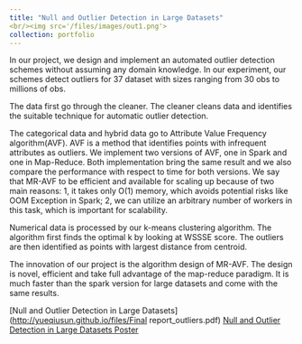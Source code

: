 ```yaml
---
title: "Null and Outlier Detection in Large Datasets"
<br/><img src='/files/images/out1.png'>
collection: portfolio
---
```



In our project, we design and implement an automated outlier detection schemes without assuming any domain knowledge. In our experiment, our schemes detect outliers for 37 dataset with sizes ranging from 30 obs to millions of obs. 

The data first go through the cleaner. The cleaner cleans data and identifies the suitable technique for automatic outlier detection. 

The categorical data and hybrid data go to Attribute Value Frequency algorithm(AVF). AVF is a method that identifies points with infrequent attributes as outliers. We implement two versions of AVF, one in Spark and  one in Map-Reduce. Both implementation bring the same result and we also compare the performance with respect to time for both versions. We say that MR-AVF to be efficient and available for scaling up because of two main reasons: 1, it takes only O(1) memory, which avoids potential risks like OOM Exception in Spark; 2, we can utilize an arbitrary number of workers in this task, which is important for scalability.

Numerical data is processed by our k-means clustering algorithm. The algorithm first finds the optimal k by looking at WSSSE score. The outliers are then identified as points with largest distance from centroid. 

The innovation of our project is the algorithm design of MR-AVF. The design is novel, efficient and take full advantage of the map-reduce paradigm. It is much faster than the spark version for large datasets and come with the same results.




[Null and Outlier Detection in Large Datasets](http://yueqiusun.github.io/files/Final report_outliers.pdf)
[Null and Outlier Detection in Large Datasets Poster](http://yueqiusun.github.io/files/Poster_outliers.pdf)



